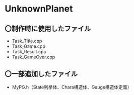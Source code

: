 # UnknownPlanet
## 〇制作時に使用したファイル
- Task_Title.cpp
- Task_Game.cpp
- Task_Result.cpp
- Task_GameOver.cpp
	
## 〇一部追加したファイル
- MyPG.h（State列挙体、Chara構造体、Gauge構造体定義）
